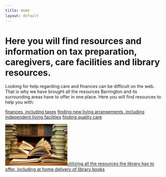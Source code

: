 ```yaml
---
title: Home
layout: default
---
```


# Here you will find resources and information on tax preparation, caregivers, care facilities and library resources. #


Looking for help regarding care and finances can be difficult on the web. That is why we have brought all the resources Barrington and its surrounding areas have to offer in one place. Here you will find resources to help you with:


[finances, including taxes](finances.md)
[finding new living arrangements, including independent living facilities](https://cgroble.github.io/lis786-cgroble/care/)
[finding quality care](https://cgroble.github.io/lis786-cgroble/care/)

<img src="assets/images/books.jpg" width="200">[utilizing all the resources the library has to offer, including at home delivery of library books](libraryResources.md)
